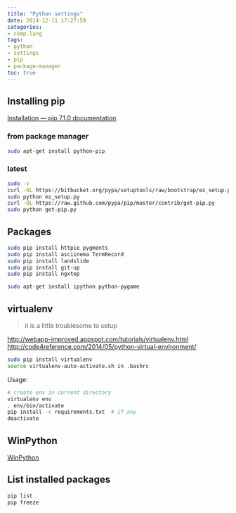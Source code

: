```yaml
---
title: "Python settings"
date: 2014-12-11 17:27:59
categories:
- comp.lang
tags:
- python
- settings
- pip
- package-manager
toc: true
---
```


## Installing pip

[Installation — pip 7.1.0 documentation](https://pip.pypa.io/en/latest/installing.html)

### from package manager
```sh
sudo apt-get install python-pip
```

### latest
```sh
sudo -v
curl -OL https://bitbucket.org/pypa/setuptools/raw/bootstrap/ez_setup.py
sudo python ez_setup.py
curl -OL https://raw.github.com/pypa/pip/master/contrib/get-pip.py
sudo python get-pip.py
```

## Packages

```sh
sudo pip install httpie pygments
sudo pip install asciinema TermRecord
sudo pip install landslide
sudo pip install git-up
sudo pip install ngxtop
```

```sh
sudo apt-get install ipython python-pygame
```

## virtualenv

> it is a little troublesome to setup

http://webapp-improved.appspot.com/tutorials/virtualenv.html
http://code4reference.com/2014/05/python-virtual-environment/

```sh
sudo pip install virtualenv
source virtualenv-auto-activate.sh in .bashrc
```

Usage:

```sh
# create env in current directory
virtualenv env
. env/bin/activate
pip install -r requirements.txt  # if any
deactivate
```

## WinPython

[WinPython](http://winpython.github.io/)

## List installed packages

```sh
pip list
pip freeze
```
